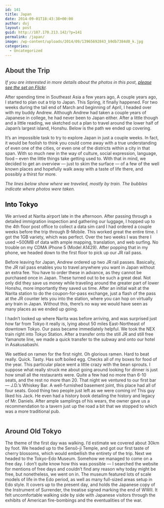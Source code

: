 ```yaml
---
id: 141
title: Japan
date: 2014-09-01T18:43:38+00:00
author: dvj
layout: post
guid: http://107.170.213.142/?p=141
permalink: /japan/
image: /wp-content/uploads/2014/09/13965692843_b9db7384d0_k.jpg
categories:
  - Uncategorized
---
```

<h2 style="color: #343434;">
  About the Trip
</h2>

<p style="color: #343434;">
  <i>If you are interested in more details about the photos in this post, <a href="https://www.flickr.com/photos/dvj/sets/72157644207504713/">please see the set on Flickr</a>.</i>
</p>

<p style="color: #000000;" data-placeholder="Group Title (Optional)" data-field-name="title">
  <span style="color: #343434;">After spending time in Southeast Asia a few years ago, A couple years ago, I started to plan out a trip to Japan. This Spring, it finally happened. For two weeks during the tail end of March and beginning of April, I headed over with my buddy Andrew. Although Andrew had taken a couple years of Japanese in college, he had never been to Japan either. After a little though and a little reading, we sketched out a plan to travel around the lower half of Japan’s largest island, Honshu. Below is the path we ended up covering.</span>
</p>

<p style="color: #343434;">
  It’s an impossible task to try to explore Japan in just a couple weeks. In fact, it would be foolish to think you could come away with a true understanding of even one of the cities, or even one of the districts within a city in that span. With so much new in the way of culture, social expression, language, food &#8211; even the little things take getting used to. With that in mind, we decided to get an overview — just to skim the surface — of a few of the well known places and hopefully walk away with a taste of life there, and possibly a thirst for more.
</p>

<p style="color: #343434;">
  <i>The lines below show where we traveled, mostly by train. The bubbles indicate where photos were taken.</i>
</p>

<h2 style="color: #000000;" data-placeholder="Group Title (Optional)" data-field-name="title">
</h2>

<h2 style="color: #000000;" data-placeholder="Group Title (Optional)" data-field-name="title">
  Into Tokyo
</h2>

<p style="color: #343434;">
  We arrived at Narita airport late in the afternoon. After passing through a detailed immigration inspection and gathering our luggage, I hopped up to the 4th floor post office to collect a data sim card I had ordered a couple weeks before the trip through B-Mobile. This worked great the entire time. I got the 1GB variety, which was perfect. Over the two weeks I was there I used ~500MB of data with ample mapping, translation, and web surfing. No trouble on my CDMA iPhone 5 (Model A1429). After popping that in my phone, we headed down to the first floor to pick up our JR rail pass.
</p>

<p style="color: #343434;">
  Before leaving for Japan, Andrew ordered up two JR rail passes. Basically, the JR rail pass enables you to travel anywhere you want in Japan without an extra fee. You have to order these in advance, as they cannot be purchased once in Japan. These turned out to be such a great deal. Not only did they save us money while traveling around the greater part of lower Honshu, more importantly they saved us time. After an initial wait at the Narita station to do the coupon-for-pass exchange, just a flash of the pass at the JR counter lets you into the station, where you can hop on virtually any train in Japan. Without this, there’s no way we would have seen as many places as we ended up going.
</p>

<p style="color: #343434;">
  I hadn’t looked up where Narita was before arriving, and was surprised just how far from Tokyo it really is, lying about 50 miles East-Northeast of downtown Tokyo. Our pass became immediately helpful. We took the NEX train right into Tokyo Station. After a transfer onto the still JR and still free Yamanote line, we made a quick transfer to the subway and onto our hotel in Asakusabashi.
</p>

<p style="color: #343434;">
  We settled on ramen for the first night. Oh glorious ramen. Hard to beat really. Quick. Tasty. Has soft boiled egg. Checks all of my boxes for food of the year. This particular place went a little crazy with the bean sprouts. I suppose what really struck me about going around looking for dinner is just how small all the restaurants were. Quite a few had no more than 6-10 seats, and the rest no more than 20. That night we ventured to our first bar — J.D.’s Whiskey Bar. A well-furnished basement joint, this place had all of four seats. Good thing two people just left as we were coming in! This guy liked his Jack. He even had a history book detailing the history and legacy of Mr. Daniels. After ample samplings of his wears, the owner gave us a recommendation to a tavern just up the road a bit that we stopped to which was a more traditional pub.
</p>

<p style="color: #343434; text-align: none;">
  <!-- Flickr Justified Gallery Wordpress Plugin by Miro Mannino -->
  
  <div id="flickrGal0" class="justified-gallery" >
    <a href="https://www.flickr.com/photos/dvj/13941751722/in/set-72157644207504713/lightbox" target="_blank" title=""><img alt="" src="https://farm6.static.flickr.com/5243/13941751722_08a6657e35_m.jpg" data-safe-src="https://farm6.static.flickr.com/5243/13941751722_08a6657e35_m.jpg" /></a><a href="https://www.flickr.com/photos/dvj/13941754812/in/set-72157644207504713/lightbox" target="_blank" title=""><img alt="" src="https://farm8.static.flickr.com/7349/13941754812_3b5f1fd7c3_m.jpg" data-safe-src="https://farm8.static.flickr.com/7349/13941754812_3b5f1fd7c3_m.jpg" /></a><a href="https://www.flickr.com/photos/dvj/13941772071/in/set-72157644207504713/lightbox" target="_blank" title=""><img alt="" src="https://farm8.static.flickr.com/7254/13941772071_4884f422ca_m.jpg" data-safe-src="https://farm8.static.flickr.com/7254/13941772071_4884f422ca_m.jpg" /></a><a href="https://www.flickr.com/photos/dvj/13941783131/in/set-72157644207504713/lightbox" target="_blank" title=""><img alt="" src="https://farm3.static.flickr.com/2907/13941783131_1346a9b2a1_m.jpg" data-safe-src="https://farm3.static.flickr.com/2907/13941783131_1346a9b2a1_m.jpg" /></a><a href="https://www.flickr.com/photos/dvj/13941774592/in/set-72157644207504713/lightbox" target="_blank" title=""><img alt="" src="https://farm8.static.flickr.com/7151/13941774592_4377e03438_m.jpg" data-safe-src="https://farm8.static.flickr.com/7151/13941774592_4377e03438_m.jpg" /></a><a href="https://www.flickr.com/photos/dvj/13964951623/in/set-72157644207504713/lightbox" target="_blank" title=""><img alt="" src="https://farm8.static.flickr.com/7013/13964951623_a05b65d554_m.jpg" data-safe-src="https://farm8.static.flickr.com/7013/13964951623_a05b65d554_m.jpg" /></a><a href="https://www.flickr.com/photos/dvj/13941783712/in/set-72157644207504713/lightbox" target="_blank" title=""><img alt="" src="https://farm6.static.flickr.com/5012/13941783712_d53ca27e9a_m.jpg" data-safe-src="https://farm6.static.flickr.com/5012/13941783712_d53ca27e9a_m.jpg" /></a><a href="https://www.flickr.com/photos/dvj/13941787382/in/set-72157644207504713/lightbox" target="_blank" title=""><img alt="" src="https://farm8.static.flickr.com/7024/13941787382_32ea31f328_m.jpg" data-safe-src="https://farm8.static.flickr.com/7024/13941787382_32ea31f328_m.jpg" /></a><a href="https://www.flickr.com/photos/dvj/13941805111/in/set-72157644207504713/lightbox" target="_blank" title=""><img alt="" src="https://farm8.static.flickr.com/7417/13941805111_32b5e28d4c_m.jpg" data-safe-src="https://farm8.static.flickr.com/7417/13941805111_32b5e28d4c_m.jpg" /></a><a href="https://www.flickr.com/photos/dvj/13964968173/in/set-72157644207504713/lightbox" target="_blank" title=""><img alt="" src="https://farm3.static.flickr.com/2916/13964968173_99b1320c28_m.jpg" data-safe-src="https://farm3.static.flickr.com/2916/13964968173_99b1320c28_m.jpg" /></a><a href="https://www.flickr.com/photos/dvj/13941801002/in/set-72157644207504713/lightbox" target="_blank" title=""><img alt="" src="https://farm3.static.flickr.com/2931/13941801002_b856ac4ec3_m.jpg" data-safe-src="https://farm3.static.flickr.com/2931/13941801002_b856ac4ec3_m.jpg" /></a><a href="https://www.flickr.com/photos/dvj/13941805592/in/set-72157644207504713/lightbox" target="_blank" title=""><img alt="" src="https://farm3.static.flickr.com/2935/13941805592_461dec0d0b_m.jpg" data-safe-src="https://farm3.static.flickr.com/2935/13941805592_461dec0d0b_m.jpg" /></a><a href="https://www.flickr.com/photos/dvj/13941825561/in/set-72157644207504713/lightbox" target="_blank" title=""><img alt="" src="https://farm8.static.flickr.com/7171/13941825561_f4c3ebfdd5_m.jpg" data-safe-src="https://farm8.static.flickr.com/7171/13941825561_f4c3ebfdd5_m.jpg" /></a><a href="https://www.flickr.com/photos/dvj/13941816532/in/set-72157644207504713/lightbox" target="_blank" title=""><img alt="" src="https://farm8.static.flickr.com/7335/13941816532_d455efc82f_m.jpg" data-safe-src="https://farm8.static.flickr.com/7335/13941816532_d455efc82f_m.jpg" /></a><a href="https://www.flickr.com/photos/dvj/13964994423/in/set-72157644207504713/lightbox" target="_blank" title=""><img alt="" src="https://farm3.static.flickr.com/2915/13964994423_589e3fd1ce_m.jpg" data-safe-src="https://farm3.static.flickr.com/2915/13964994423_589e3fd1ce_m.jpg" /></a><a href="https://www.flickr.com/photos/dvj/13941840991/in/set-72157644207504713/lightbox" target="_blank" title=""><img alt="" src="https://farm3.static.flickr.com/2925/13941840991_e3b1821b15_m.jpg" data-safe-src="https://farm3.static.flickr.com/2925/13941840991_e3b1821b15_m.jpg" /></a><a href="https://www.flickr.com/photos/dvj/13941845531/in/set-72157644207504713/lightbox" target="_blank" title=""><img alt="" src="https://farm8.static.flickr.com/7114/13941845531_1ba5840533_m.jpg" data-safe-src="https://farm8.static.flickr.com/7114/13941845531_1ba5840533_m.jpg" /></a><a href="https://www.flickr.com/photos/dvj/13965497663/in/set-72157644207504713/lightbox" target="_blank" title=""><img alt="" src="https://farm8.static.flickr.com/7425/13965497663_32145eef06_m.jpg" data-safe-src="https://farm8.static.flickr.com/7425/13965497663_32145eef06_m.jpg" /></a><a href="https://www.flickr.com/photos/dvj/13965502573/in/set-72157644207504713/lightbox" target="_blank" title=""><img alt="" src="https://farm3.static.flickr.com/2924/13965502573_7ff80d99d0_m.jpg" data-safe-src="https://farm3.static.flickr.com/2924/13965502573_7ff80d99d0_m.jpg" /></a><a href="https://www.flickr.com/photos/dvj/13942340212/in/set-72157644207504713/lightbox" target="_blank" title=""><img alt="" src="https://farm8.static.flickr.com/7379/13942340212_63065f025a_m.jpg" data-safe-src="https://farm8.static.flickr.com/7379/13942340212_63065f025a_m.jpg" /></a>
  </div>
</p>

<h2 style="color: #343434;">
  Around Old Tokyo
</h2>

<p style="color: #343434;">
  The theme of the first day was walking. I’d estimate we covered about 30km by foot. We headed up to the Sensō-ji Temple, and got our first taste of cherry blossoms, which would embellish the entirety of the trip. Next we headed to the Tokyo-Edo Museum. Somehow we managed to come on a free day. I don’t quite know how this was possible — I searched the website for mentions of free days and couldn’t find any reason why today might be free, but nonetheless, we went on in. The museum featured lots of scale models of life in the Edo period, as well as many full-sized areas setup in Edo style. It covers up to the present day, and holds the Japanese copy of the Instrument of Surrender, the treatise signed marking the end of WWII. It felt uncomfortable walking side by side with Japanese visitors through the exhibits of American fire-bombings and the eventualities of the war.
</p>

<pre style="color: #444444;"></pre>
